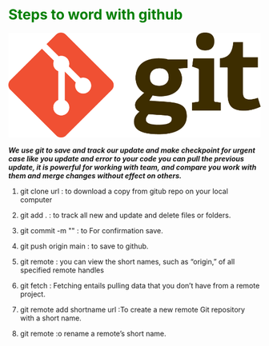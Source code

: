 # <span style="color:green">Steps to word with github</span>

![img](assesst/git-logo.png)


***We use git to save and track our update and make checkpoint for urgent case like you update and error to your code you can pull the previous update, it is powerful for working with team, and compare you work with them and merge changes without effect on others.***

1. git clone url : to download a copy from gitub repo on your local computer

1. git add . : to track all new and update and delete files or folders.

1. git commit -m "" : to For confirmation  save.

1. git push origin main : to save to github.

1. git remote : you can view the short names, such as “origin,” of all specified remote handles

1. git fetch :  Fetching entails pulling data that you don’t have from a remote project.

1. git remote add shortname url :To create a new remote Git repository with a short name.

1. git remote :o rename a remote’s short name.

